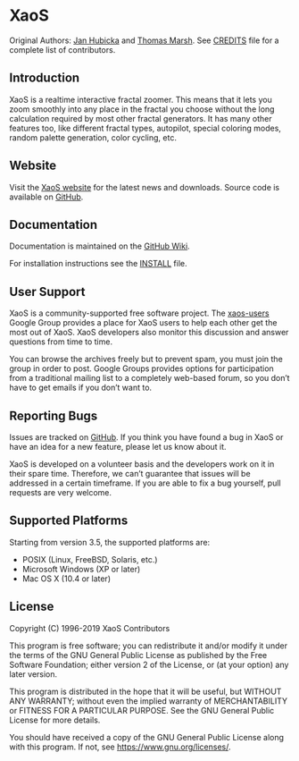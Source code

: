 XaoS
====

Original Authors: [Jan Hubicka](http://www.ucw.cz/~hubicka/) and [Thomas Marsh](https://www.linkedin.com/in/thomasmarsh).
See [CREDITS](CREDITS.md) file for a complete list of contributors.

Introduction
------------

XaoS is a realtime interactive fractal zoomer. This means that it lets you
zoom smoothly into any place in the fractal you choose without the long 
calculation required by most other fractal generators. It has many other 
features too, like different fractal types, autopilot, special coloring
modes, random palette generation, color cycling, etc.

Website
-------

Visit the [XaoS website](http://xaos.sourceforge.net/)
for the latest news and downloads.  Source code is available on 
[GitHub](https://github.com/xaos-project/XaoS).

Documentation
-------------

Documentation is maintained on the [GitHub Wiki](https://github.com/xaos-project/XaoS/wiki).

For installation instructions see the [INSTALL](INSTALL.md) file.

User Support
------------

XaoS is a community-supported free software project. 
The [xaos-users](http://groups.google.com/group/xaos-users) Google Group 
provides a place for XaoS users to help each other get the most out of XaoS. 
XaoS developers also monitor this discussion and answer questions from time to time.

You can browse the archives freely but to prevent spam, you must join the group 
in order to post. Google Groups provides options for participation from a 
traditional mailing list to a completely web-based forum, so you don’t have to 
get emails if you don’t want to.

Reporting Bugs
--------------

Issues are tracked on [GitHub](https://github.com/xaos-project/XaoS/issues).
If you think you have found a bug in XaoS or have an idea for a new feature, 
please let us know about it. 

XaoS is developed on a volunteer basis and the developers work on it in their spare time. 
Therefore, we can’t guarantee that issues will be addressed in a certain timeframe. If 
you are able to fix a bug yourself, pull requests are very welcome.

Supported Platforms
-------------------

Starting from version 3.5, the supported platforms are:

  * POSIX (Linux, FreeBSD, Solaris, etc.)
  * Microsoft Windows (XP or later)
  * Mac OS X (10.4 or later)
  
License
-------

Copyright (C) 1996-2019 XaoS Contributors

This program is free software; you can redistribute it and/or modify
it under the terms of the GNU General Public License as published by
the Free Software Foundation; either version 2 of the License, or
(at your option) any later version.

This program is distributed in the hope that it will be useful,
but WITHOUT ANY WARRANTY; without even the implied warranty of
MERCHANTABILITY or FITNESS FOR A PARTICULAR PURPOSE.  See the
GNU General Public License for more details.

You should have received a copy of the GNU General Public License
along with this program.  If not, see <https://www.gnu.org/licenses/>.
